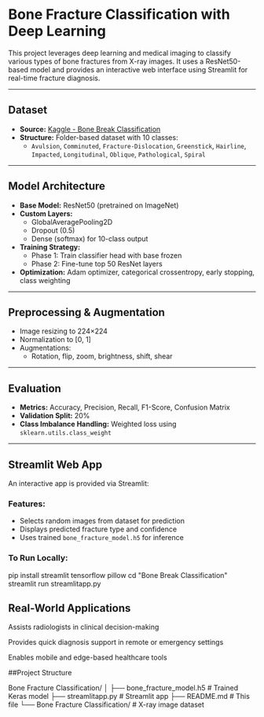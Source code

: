 
# Bone Fracture Classification with Deep Learning

This project leverages deep learning and medical imaging to classify various types of bone fractures from X-ray images. It uses a ResNet50-based model and provides an interactive web interface using Streamlit for real-time fracture diagnosis.

---

## Dataset

- **Source:** [Kaggle - Bone Break Classification](https://www.kaggle.com/datasets/pkdarabi/bone-break-classification-image-dataset)
- **Structure:** Folder-based dataset with 10 classes:
  - `Avulsion`, `Comminuted`, `Fracture-Dislocation`, `Greenstick`, `Hairline`, `Impacted`, `Longitudinal`, `Oblique`, `Pathological`, `Spiral`

---

##  Model Architecture

- **Base Model:** ResNet50 (pretrained on ImageNet)
- **Custom Layers:**
  - GlobalAveragePooling2D
  - Dropout (0.5)
  - Dense (softmax) for 10-class output
- **Training Strategy:**
  - Phase 1: Train classifier head with base frozen
  - Phase 2: Fine-tune top 50 ResNet layers
- **Optimization:** Adam optimizer, categorical crossentropy, early stopping, class weighting

---

##  Preprocessing & Augmentation

- Image resizing to 224×224
- Normalization to [0, 1]
- Augmentations:
  - Rotation, flip, zoom, brightness, shift, shear

---

## Evaluation

- **Metrics:** Accuracy, Precision, Recall, F1-Score, Confusion Matrix
- **Validation Split:** 20%
- **Class Imbalance Handling:** Weighted loss using `sklearn.utils.class_weight`

---

## Streamlit Web App

An interactive app is provided via Streamlit:

### Features:
- Selects random images from dataset for prediction
- Displays predicted fracture type and confidence
- Uses trained `bone_fracture_model.h5` for inference

### To Run Locally:


pip install streamlit tensorflow pillow
cd "Bone Break Classification"
streamlit run streamlitapp.py


## Real-World Applications
Assists radiologists in clinical decision-making

Provides quick diagnosis support in remote or emergency settings

Enables mobile and edge-based healthcare tools

##Project Structure

Bone Fracture Classification/
│
├── bone_fracture_model.h5          # Trained Keras model
├── streamlitapp.py                 # Streamlit app
├── README.md                       # This file
└── Bone Fracture Classification/                        # X-ray image dataset
